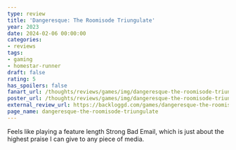 ```yaml
---
type: review
title: 'Dangeresque: The Roomisode Triungulate'
year: 2023
date: 2024-02-06 00:00:00
categories:
- reviews
tags:
- gaming
- homestar-runner
draft: false
rating: 5
has_spoilers: false
fanart_url: /thoughts/reviews/games/img/dangeresque-the-roomisode-triungulate_fanart.png
poster_url: /thoughts/reviews/games/img/dangeresque-the-roomisode-triungulate_poster.png
external_review_url: https://backloggd.com/games/dangeresque-the-roomisode-triungulate/
page_name: dangeresque-the-roomisode-triungulate
---
```


Feels like playing a feature length Strong Bad Email, which is just about the highest praise I can give to any piece of media.